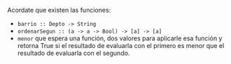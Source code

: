 Acordate que existen las funciones:

* ```barrio :: Depto -> String```
* ```ordenarSegun :: (a -> a -> Bool) -> [a] -> [a]```
* ```menor``` que espera una función, dos valores para aplicarle esa función y retorna True si el resultado de evaluarla con el primero es menor que el resultado de evaluarla con el segundo.